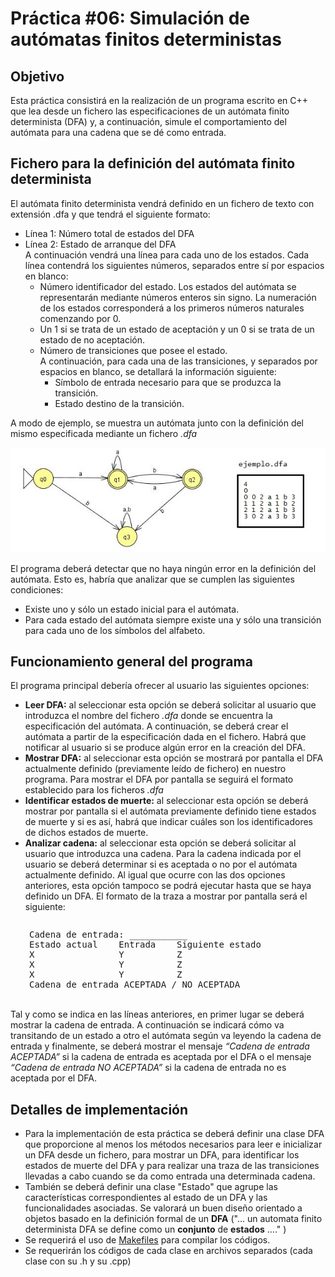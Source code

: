 # Práctica #06: Simulación de autómatas finitos deterministas


## Objetivo

Esta práctica consistirá en la realización de un programa escrito en C++ que lea desde un fichero las especificaciones de un autómata finito determinista (DFA) y, a continuación, simule el comportamiento del autómata para una cadena que se dé como entrada. 


## Fichero para la definición del autómata finito determinista

El autómata finito determinista vendrá definido en un fichero de texto con extensión .dfa y que tendrá el siguiente formato:  
* Línea 1: Número total de estados del DFA
* Línea 2: Estado de arranque del DFA  
A continuación vendrá una línea para cada uno de los estados. Cada línea contendrá los siguientes números, separados entre sí por espacios en blanco:
  * Número identificador del estado. Los estados del autómata se representarán mediante números enteros sin signo. La numeración de los estados corresponderá a los primeros números naturales comenzando por 0. 
  * Un 1 si se trata de un estado de aceptación y un 0 si se trata de un estado de no aceptación.
  * Número de transiciones que posee el estado.  
  A continuación, para cada una de las transiciones, y separados por espacios en blanco, se detallará la información siguiente: 
    * Símbolo de entrada necesario para que se produzca la transición. 
    * Estado destino de la transición. 


A modo de ejemplo, se muestra un autómata junto con la definición del mismo especificada mediante un fichero *.dfa*

 ![Ejemplo de DFA](doc/SimulacionDFA.jpg)

El programa deberá detectar que no haya ningún error en la definición del autómata. Esto es, habría que analizar que se cumplen las siguientes condiciones: 
* Existe uno y sólo un estado inicial para el autómata. 
* Para cada estado del autómata siempre existe una y sólo una transición para cada uno de los símbolos del alfabeto. 

## Funcionamiento general del programa

El programa principal debería ofrecer al usuario las siguientes opciones: 

* **Leer DFA:** al seleccionar esta opción se deberá solicitar al usuario que introduzca el nombre del fichero *.dfa* donde se encuentra la especificación del autómata. A continuación, se deberá crear el autómata a partir de la especificación dada en el fichero. Habrá que notificar al usuario si se produce algún error en la creación del DFA.
* **Mostrar DFA:** al seleccionar esta opción se mostrará por pantalla el DFA actualmente definido (previamente leído de fichero) en nuestro programa. Para mostrar el DFA por pantalla se seguirá el formato establecido para los ficheros *.dfa*
* **Identificar estados de muerte:** al seleccionar esta opción se deberá mostrar por pantalla si el autómata previamente definido tiene estados de muerte y si es así, habrá que indicar cuáles son los identificadores de dichos estados de muerte.
* **Analizar cadena:** al seleccionar esta opción se deberá solicitar al usuario que introduzca una cadena. Para la cadena indicada por el usuario se deberá determinar si es aceptada o no por el autómata actualmente definido. Al igual que ocurre con las dos opciones anteriores, esta opción tampoco se podrá ejecutar hasta que se haya definido un DFA. El formato de la traza a mostrar por pantalla será el siguiente:  



<div class="editor-indent" style="margin-left: 30px;display:inline-block"><pre>Cadena de entrada: ___________
Estado actual    Entrada    Siguiente estado
X                Y          Z
X                Y          Z
X                Y          Z
Cadena de entrada ACEPTADA / NO ACEPTADA<br></pre></div>

Tal y como se indica en las líneas anteriores, en primer lugar se deberá mostrar la cadena de entrada. A continuación se indicará cómo va transitando de un estado a otro el autómata según va leyendo la cadena de entrada y finalmente, se deberá mostrar el mensaje *“Cadena de entrada ACEPTADA”* si la cadena de entrada es aceptada por el DFA o el mensaje *“Cadena de entrada NO ACEPTADA”* si la cadena de entrada no es aceptada por el DFA. 


## Detalles de implementación

* Para la implementación de esta práctica se deberá definir una clase DFA que proporcione al menos los métodos necesarios para leer e inicializar un DFA desde un fichero, para mostrar un DFA, para identificar los estados de muerte del DFA y para realizar una traza de las transiciones llevadas a cabo cuando se da como entrada una determinada cadena.
* También se deberá definir una clase "Estado" que agrupe las características correspondientes al estado de un DFA y las funcionalidades asociadas. Se valorará un buen diseño orientado a objetos basado en la definición formal de un **DFA** ("... un automata finito determinista DFA se define como un **conjunto** de **estados** ...." ) 
* Se requerirá el uso de [Makefiles](http://stackoverflow.com/questions/2481269/how-to-make-simple-c-makefile) para compilar los códigos.
* Se requerirán los códigos de cada clase en archivos separados (cada clase con su .h y su .cpp)



